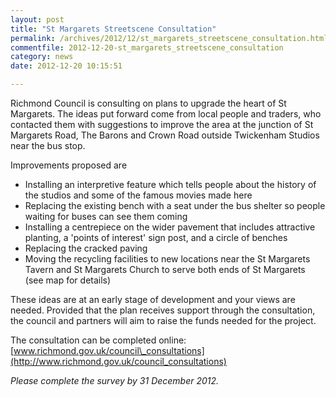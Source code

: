 ```yaml
---
layout: post
title: "St Margarets Streetscene Consultation"
permalink: /archives/2012/12/st_margarets_streetscene_consultation.html
commentfile: 2012-12-20-st_margarets_streetscene_consultation
category: news
date: 2012-12-20 10:15:51

---
```


Richmond Council is consulting on plans to upgrade the heart of St Margarets. The ideas put forward come from local people and traders, who contacted them with suggestions to improve the area at the junction of St Margarets Road, The Barons and Crown Road outside Twickenham Studios near the bus stop.

Improvements proposed are

-   Installing an interpretive feature which tells people about the history of the studios and some of the famous movies made here
-   Replacing the existing bench with a seat under the bus shelter so people waiting for buses can see them coming
-   Installing a centrepiece on the wider pavement that includes attractive planting, a 'points of interest' sign post, and a circle of benches
-   Replacing the cracked paving
-   Moving the recycling facilities to new locations near the St Margarets Tavern and St Margarets Church to serve both ends of St Margarets (see map for details)

These ideas are at an early stage of development and your views are needed. Provided that the plan receives support through the consultation, the council and partners will aim to raise the funds needed for the project.

The consultation can be completed online: [www.richmond.gov.uk/council\_consultations](http://www.richmond.gov.uk/council_consultations)

*Please complete the survey by 31 December 2012.*
